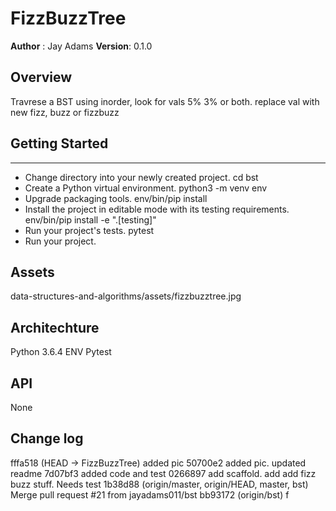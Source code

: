 # FizzBuzzTree
**Author** : Jay Adams
**Version**: 0.1.0

## Overview
Travrese a BST using inorder, look for vals 5% 3% or both. replace val with new fizz, buzz or fizzbuzz 


## Getting Started
---------------
- Change directory into your newly created project.
    cd bst
- Create a Python virtual environment.
    python3 -m venv env
- Upgrade packaging tools.
env/bin/pip install 
- Install the project in editable mode with its testing requirements.
env/bin/pip install -e ".[testing]"
- Run your project's tests.
  pytest
- Run your project.



## Assets
data-structures-and-algorithms/assets/fizzbuzztree.jpg

## Architechture
Python 3.6.4
ENV
Pytest


## API
None

## Change log
fffa518 (HEAD -> FizzBuzzTree) added pic
50700e2 added pic.  updated readme
7d07bf3 added code and test
0266897 add scaffold.  add add fizz buzz stuff. Needs test
1b38d88 (origin/master, origin/HEAD, master, bst) Merge pull request #21 from jayadams011/bst
bb93172 (origin/bst) f
